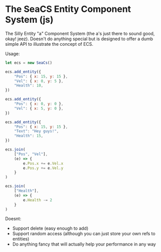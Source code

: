 # The SeaCS Entity Component System (js)

The Silly Entity "a" Component System (the a's just there to sound good, okay! jeez).
Doesn't do anything special but is designed to offer a dumb simple API to illustrate the
concept of ECS.

Usage:

```js
let ecs = new SeaCs()

ecs.add_entity({
    "Pos": { x: 15, y: 15 },
    "Vel": { x: 0, y: 5 },
    "Health": 10,
})

ecs.add_entity({
    "Pos": { x: 0, y: 0 },
    "Vel": { x: 5, y: 0 },
})

ecs.add_entity({
    "Pos": { x: 15, y: 15 },
    "Text": "Hey guys!",
    "Health": 15,
})

ecs.join(
    ["Pos", "Vel"],
    (e) => {
        e.Pos.x += e.Vel.x
        e.Pos.y += e.Vel.y
    }
)

ecs.join(
    ["Health"],
    (e) => {
        e.Health -= 2
    }
)
```

Doesnt:
- Support delete (easy enough to add)
- Support random access (although you can just store your own refs to entities)
- Do anything fancy that will actually help your performance in any way

